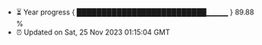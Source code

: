 - ⏳ Year progress { ██████████████████████████▁▁▁▁ } 89.88 %
- ⏰ Updated on Sat, 25 Nov 2023 01:15:04 GMT

